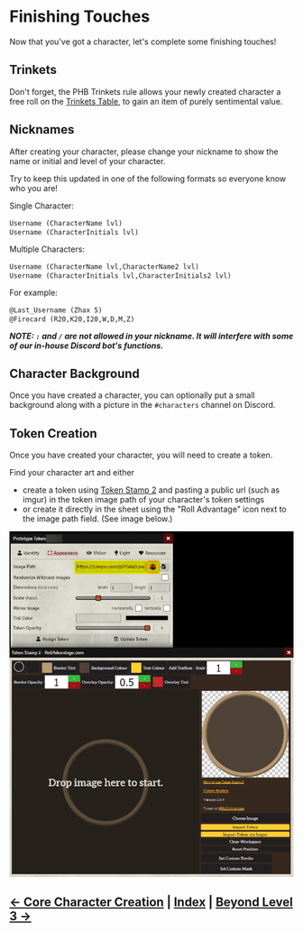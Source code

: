 # Finishing Touches
Now that you've got a character, let's complete some finishing touches!

## Trinkets

Don't forget, the PHB Trinkets rule allows your newly created character a free roll on the [Trinkets Table](https://5e.tools/items.html#trinket_phb), to gain an item of purely sentimental value.

## Nicknames

After creating your character, please change your nickname to show the name or initial and level of your character. 

Try to keep this updated in one of the following formats so everyone know who you are!

Single Character:
```
Username (CharacterName lvl)
Username (CharacterInitials lvl)
```
Multiple Characters:
```
Username (CharacterName lvl,CharacterName2 lvl)
Username (CharacterInitials lvl,CharacterInitials2 lvl)
```
For example:
```
@Last_Username (Zhax 5) 
@Firecard (R20,K20,I20,W,D,M,Z)
```

***NOTE: `:` and `/` are not allowed in your nickname. It will interfere with some of our in-house Discord bot's functions.***

## Character Background

Once you have created a character, you can optionally put a small background along with a picture in the `#characters` channel on Discord.

## Token Creation

Once you have created your character, you will need to create a token. 

Find your character art and either 
* create a token using [Token Stamp 2](http://rolladvantage.com/tokenstamp/) and pasting a public url (such as imgur) in the token image path of your character's token settings
* or create it directly in the sheet using the "Roll Advantage" icon next to the image path field. (See image below.)

![](../assets/token_creation.png)

## [← Core Character Creation](2_core_character_creation.md) | [Index](0_creation_guide.md) | [Beyond Level 3 →](4_beyond_level_3.md)
